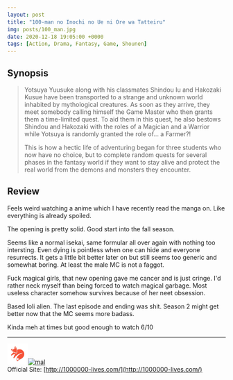 ```yaml
---
layout: post
title: "100-man no Inochi no Ue ni Ore wa Tatteiru"
img: posts/100_man.jpg 
date: 2020-12-18 19:05:00 +0000
tags: [Action, Drama, Fantasy, Game, Shounen]
---
```


## Synopsis
>Yotsuya Yuusuke along with his classmates Shindou Iu and Hakozaki Kusue have been transported to a strange and unknown world inhabited by mythological creatures. As soon as they arrive, they meet somebody calling himself the Game Master who then grants them a time-limited quest. To aid them in this quest, he also bestows Shindou and Hakozaki with the roles of a Magician and a Warrior while Yotsuya is randomly granted the role of... a Farmer?!
>
>This is how a hectic life of adventuring began for three students who now have no choice, but to complete random quests for several phases in the fantasy world if they want to stay alive and protect the real world from the demons and monsters they encounter.

## Review
Feels weird watching a anime which I have recently read the manga on. Like everything is already spoiled.

The opening is pretty solid. Good start into the fall season.

Seems like a normal isekai, same formular all over again with nothing too intersting. Even dying is pointless when one can hide and everyone resurrects. It gets a little bit better later on but still seems too generic and somewhat boring. At least the male MC is not a faggot.

Fuck magical girls, that new opening gave me cancer and is just cringe. I'd rather neck myself than being forced to watch magical garbage. Most useless character somehow survives because of her neet obsession.

Based loli alien. The last episode and ending was shit. Season 2 might get better now that the MC seems more badass.
   
Kinda meh at times but good enough to watch 6/10

---

[![kitsu](..\assets\img\kitsu.png)](https://kitsu.io/anime/one-hundred-man-no-inochi-no-ue-ni-ore-wa-tatteiru)[![mal](..\assets\img\mal.ico)](https://myanimelist.net/anime/41380/100-man_no_Inochi_no_Ue_ni_Ore_wa_Tatteiru)  
Official Site: [http://1000000-lives.com/](http://1000000-lives.com/)